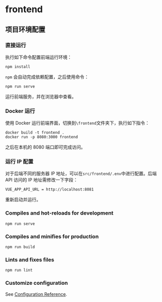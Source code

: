 # frontend

## 项目环境配置

### 直接运行

执行如下命令配置前端运行环境：

```
npm install
```

`npm` 会自动完成依赖配置，之后使用命令：

```
npm run serve
```

运行前端服务，并在浏览器中查看。

### Docker 运行

使用 Docker 运行前端界面，切换到`\frontend`文件夹下，执行如下指令：

```
docker build -t frontend .
docker run -p 8080:3000 frontend
```

之后在本机的 8080 端口即可完成访问。

### 运行 IP 配置

对于后端不同的服务器 IP 地址，可以在`src/frontend/.env`中进行配置。后端 API 访问的 IP 地址需修改一下字段：

```
VUE_APP_API_URL = http://localhost:8081
```

重新启动并运行。

### Compiles and hot-reloads for development

```
npm run serve
```

### Compiles and minifies for production
```
npm run build
```

### Lints and fixes files
```
npm run lint
```

### Customize configuration
See [Configuration Reference](https://cli.vuejs.org/config/).
